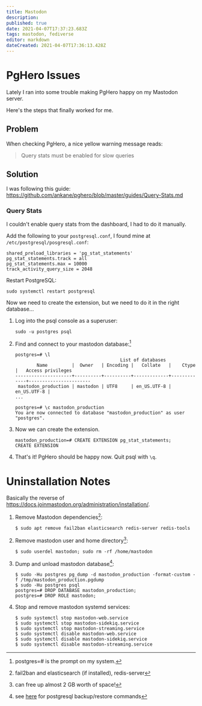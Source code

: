```yaml
---
title: Mastodon
description: 
published: true
date: 2021-04-07T17:37:23.683Z
tags: mastodon, fediverse
editor: markdown
dateCreated: 2021-04-07T17:36:13.428Z
---
```


# PgHero Issues

Lately I ran into some trouble making PgHero happy on my Mastodon server.

Here's the steps that finally worked for me.

## Problem

When checking PgHero, a nice yellow warning message reads:

> Query stats must be enabled for slow queries

## Solution

I was following this guide: https://github.com/ankane/pghero/blob/master/guides/Query-Stats.md

### Query Stats

I couldn't enable query stats from the dashboard, I had to do it manually.

Add the following to your `postgresql.conf`, I found mine at `/etc/postgresql/posgresql.conf`:

```
shared_preload_libraries = 'pg_stat_statements'
pg_stat_statements.track = all
pg_stat_statements.max = 10000
track_activity_query_size = 2048
```

Restart PostgreSQL:

```
sudo systemctl restart postgresql
```

Now we need to create the extension, but we need to do it in the right database...

1. Log into the psql console as a superuser:
    ```
    sudo -u postgres psql
    ```

2. Find and connect to your mastodon database:[^1]
    ```
    postgres=# \l
                                           List of databases
            Name         |  Owner   | Encoding |   Collate   |    Ctype    |   Access privileges
    ---------------------+----------+----------+-------------+-------------+-----------------------
     mastodon_production | mastodon | UTF8     | en_US.UTF-8 | en_US.UTF-8 |
    ...

    postgres=# \c mastodon_production
    You are now connected to database "mastodon_production" as user "postgres".
    ```

3. Now we can create the extension.
    ```
    mastodon_production=# CREATE EXTENSION pg_stat_statements;
    CREATE EXTENSION
    ```
4. That's it! PgHero should be happy now. Quit psql with `\q`.

# Uninstallation Notes

Basically the reverse of https://docs.joinmastodon.org/administration/installation/.

1. Remove Mastodon dependencies[^2]:
    ```
    $ sudo apt remove fail2ban elasticsearch redis-server redis-tools
    ```
    
2. Remove mastodon user and home directory[^3]:
    ```
    $ sudo userdel mastodon; sudo rm -rf /home/mastodon
    ```
    
3. Dump and unload mastodon database[^4]:
    ```
    $ sudo -Hu postgres pg_dump -d mastodon_production -format-custom -f /tmp/mastodon_production.pgdump
    $ sudo -Hu postgres psql
    postgres=# DROP DATABASE mastodon_production;
    postgres=# DROP ROLE mastodon;
    ```
    
4. Stop and remove mastodon systemd services:
    ```
    $ sudo systemctl stop mastodon-web.service
    $ sudo systemctl stop mastodon-sidekiq.service
    $ sudo systemctl stop mastodon-streaming.service
    $ sudo systemctl disable mastodon-web.service
    $ sudo systemctl disable mastodon-sidekiq.service
    $ sudo systemctl disable mastodon-streaming.service
    ```

[^1]:postgres=# is the prompt on my system.
[^2]:fail2ban and elasticsearch (if installed), redis-server
[^3]:can free up almost 2 GB worth of space!
[^4]:see [here](/PostgreSQL_Database_Backup_and_Restore) for postgresql backup/restore commands